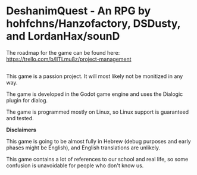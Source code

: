 # **DeshanimQuest - An RPG by hohfchns/Hanzofactory, DSDusty, and LordanHax/sounD**

The roadmap for the game can be found here: https://trello.com/b/llTLmu8z/project-management

##

This game is a passion project. It will most likely not be monitized in any way.

The game is developed in the Godot game engine and uses the Dialogic plugin for dialog.

The game is programmed mostly on Linux, so Linux support is guaranteed and tested.

**Disclaimers**

This game is going to be almost fully in Hebrew (debug purposes and early phases might be English), and English translations are unlikely.

This game contains a lot of references to our school and real life, so some confusion is unavoidable for people who don't know us.

